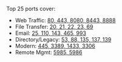 Top 25 ports cover:

- Web Traffic: [80, 443, 8080, 8443, 8888](../6.1%20Web%20and%20HTTP-S%20Related%20Ports)  
- File Transfer: [20, 21, 22, 23, 69](../6.2%20File%20Transfer%20and%20Remote%20Access%20Ports)  
- Email: [25, 110, 143, 465, 993](../6.3%20Email%20and%20Communication%20Ports)  
- Directory/Legacy: [53, 88, 135, 137, 139](../6.4%20DNS%20and%20NetBIOS%20Ports)  
- Modern: [445, 3389, 1433, 3306](../6.4%20DNS%20and%20NetBIOS%20Ports)  
- Remote Mgmt: [5985, 5986](../6.2%20File%20Transfer%20and%20Remote%20Access%20Ports)